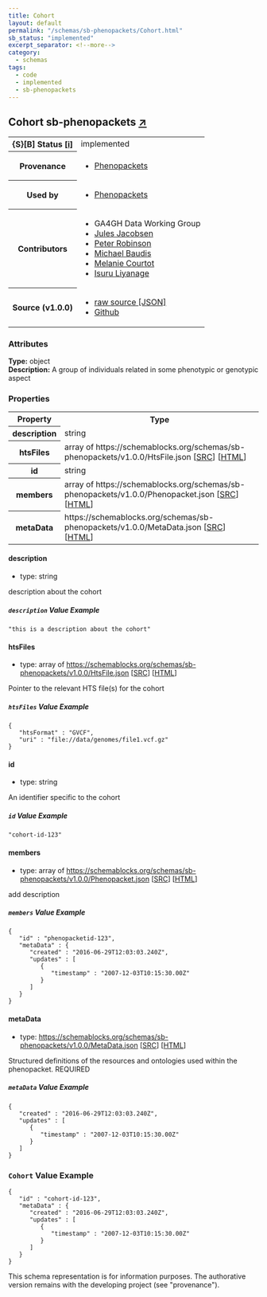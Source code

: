 ```yaml
---
title: Cohort
layout: default
permalink: "/schemas/sb-phenopackets/Cohort.html"
sb_status: "implemented"
excerpt_separator: <!--more-->
category:
  - schemas
tags:
  - code
  - implemented
  - sb-phenopackets
---
```



<div id="schema-header-title">
  <h2>Cohort <span id="schema-header-title-project">sb-phenopackets <a href="https://github.com/ga4gh-schemablocks/sb-phenopackets" target="_BLANK">&nearr;</a></span> </h2>
</div>

<table id="schema-header-table">
  <tr>
    <th>{S}[B] Status <a href="https://schemablocks.org/about/sb-status-levels.html">[i]</a></th>
    <td><div id="schema-header-status">implemented</div></td>
  </tr>

  <tr>
    <th>Provenance</th>
    <td>
      <ul>
<li><a href="https://github.com/phenopackets/phenopacket-schema/blob/master/docs/cohort.rst">Phenopackets</a></li>
      </ul>
    </td>
  </tr>
  <tr>
    <th>Used by</th>
    <td>
      <ul>
<li><a href="https://github.com/phenopackets/phenopacket-schema/blob/master/docs/cohort.rst">Phenopackets</a></li>
      </ul>
    </td>
  </tr>

<!--more-->

  <tr>
    <th>Contributors</th>
    <td>
      <ul>
<li>GA4GH Data Working Group</li>
<li><a href="https://orcid.org/0000-0002-3265-15918">Jules Jacobsen</a></li>
<li><a href="https://orcid.org/0000-0002-0736-91998">Peter Robinson</a></li>
<li><a href="https://orcid.org/0000-0002-9903-4248">Michael Baudis</a></li>
<li><a href="https://orcid.org/0000-0002-9551-6370">Melanie Courtot</a></li>
<li><a href="https://orcid.org/0000-0002-4839-5158">Isuru Liyanage</a></li>
      </ul>
    </td>
  </tr>
  <tr>
    <th>Source (v1.0.0)</th>
    <td>
      <ul>
        <li><a href="current/Cohort.json" target="_BLANK">raw source [JSON]</a></li>
        <li><a href="https://github.com/ga4gh-schemablocks/sb-phenopackets/blob/master/schemas/Cohort.yaml" target="_BLANK">Github</a></li>
      </ul>
    </td>
  </tr>
</table>

<div id="schema-attributes-title">
  <h3>Attributes</h3>
</div>

  
__Type:__ object  
__Description:__ A group of individuals related in some phenotypic or genotypic aspect

### Properties

<table id="schema-properties-table">
  <tr>
    <th>Property</th>
    <th>Type</th>
  </tr>
  <tr>
    <th>description</th>
    <td>string</td>
  </tr>
  <tr>
    <th>htsFiles</th>
    <td>array of https://schemablocks.org/schemas/sb-phenopackets/v1.0.0/HtsFile.json [<a href="https://schemablocks.org/schemas/sb-phenopackets/v1.0.0/HtsFile.json" target="_BLANK">SRC</a>] [<a href="https://schemablocks.org/schemas/sb-phenopackets/HtsFile.html" target="_BLANK">HTML</a>]</td>
  </tr>
  <tr>
    <th>id</th>
    <td>string</td>
  </tr>
  <tr>
    <th>members</th>
    <td>array of https://schemablocks.org/schemas/sb-phenopackets/v1.0.0/Phenopacket.json [<a href="https://schemablocks.org/schemas/sb-phenopackets/v1.0.0/Phenopacket.json" target="_BLANK">SRC</a>] [<a href="https://schemablocks.org/schemas/sb-phenopackets/Phenopacket.html" target="_BLANK">HTML</a>]</td>
  </tr>
  <tr>
    <th>metaData</th>
    <td>https://schemablocks.org/schemas/sb-phenopackets/v1.0.0/MetaData.json [<a href="https://schemablocks.org/schemas/sb-phenopackets/v1.0.0/MetaData.json" target="_BLANK">SRC</a>] [<a href="https://schemablocks.org/schemas/sb-phenopackets/MetaData.html" target="_BLANK">HTML</a>]</td>
  </tr>

</table>


#### description

* type: string

description about the cohort

##### `description` Value Example  

```
"this is a description about the cohort"
```

#### htsFiles

* type: array of https://schemablocks.org/schemas/sb-phenopackets/v1.0.0/HtsFile.json [<a href="https://schemablocks.org/schemas/sb-phenopackets/v1.0.0/HtsFile.json" target="_BLANK">SRC</a>] [<a href="https://schemablocks.org/schemas/sb-phenopackets/HtsFile.html" target="_BLANK">HTML</a>]

Pointer to the relevant HTS file(s) for the cohort


##### `htsFiles` Value Example  

```
{
   "htsFormat" : "GVCF",
   "uri" : "file://data/genomes/file1.vcf.gz"
}
```

#### id

* type: string

An identifier specific to the cohort

##### `id` Value Example  

```
"cohort-id-123"
```

#### members

* type: array of https://schemablocks.org/schemas/sb-phenopackets/v1.0.0/Phenopacket.json [<a href="https://schemablocks.org/schemas/sb-phenopackets/v1.0.0/Phenopacket.json" target="_BLANK">SRC</a>] [<a href="https://schemablocks.org/schemas/sb-phenopackets/Phenopacket.html" target="_BLANK">HTML</a>]

add description

##### `members` Value Example  

```
{
   "id" : "phenopacketid-123",
   "metaData" : {
      "created" : "2016-06-29T12:03:03.240Z",
      "updates" : [
         {
            "timestamp" : "2007-12-03T10:15:30.00Z"
         }
      ]
   }
}
```

#### metaData

* type: https://schemablocks.org/schemas/sb-phenopackets/v1.0.0/MetaData.json [<a href="https://schemablocks.org/schemas/sb-phenopackets/v1.0.0/MetaData.json" target="_BLANK">SRC</a>] [<a href="https://schemablocks.org/schemas/sb-phenopackets/MetaData.html" target="_BLANK">HTML</a>]

Structured definitions of the resources and ontologies used within the phenopacket. REQUIRED


##### `metaData` Value Example  

```
{
   "created" : "2016-06-29T12:03:03.240Z",
   "updates" : [
      {
         "timestamp" : "2007-12-03T10:15:30.00Z"
      }
   ]
}
```


### `Cohort` Value Example  

```
{
   "id" : "cohort-id-123",
   "metaData" : {
      "created" : "2016-06-29T12:03:03.240Z",
      "updates" : [
         {
            "timestamp" : "2007-12-03T10:15:30.00Z"
         }
      ]
   }
}
```
<div id="schema-footer">
This schema representation is for information purposes. The authorative 
version remains with the developing project (see "provenance").
</div>


